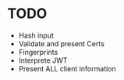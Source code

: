 # TODO
* Hash input
* Validate and present Certs
* Fingerprints
* Interprete JWT
* Present ALL client information